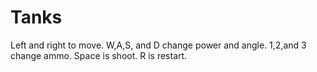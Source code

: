 **Tanks**
=
Left and right to move.  W,A,S, and D change power and angle.  1,2,and 3 change ammo. Space is shoot. R is restart.

